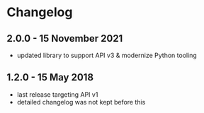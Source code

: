 # Changelog

## 2.0.0 - 15 November 2021

* updated library to support API v3 & modernize Python tooling

## 1.2.0 - 15 May 2018

* last release targeting API v1
* detailed changelog was not kept before this


